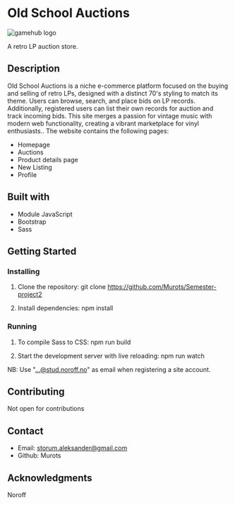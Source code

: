 # Old School Auctions

<picture>
    <img alt="gamehub logo" src="https://github.com/Murots/My-images/blob/main/OldSchool_ss-compressed.jpg">
</picture>

A retro LP auction store.

## Description

Old School Auctions is a niche e-commerce platform focused on the buying and selling of retro LPs, designed with a distinct 70's styling to match its theme. Users can browse, search, and place bids on LP records. Additionally, registered users can list their own records for auction and track incoming bids. This site merges a passion for vintage music with modern web functionality, creating a vibrant marketplace for vinyl enthusiasts.. The website contains the following pages:

- Homepage
- Auctions
- Product details page
- New Listing
- Profile

## Built with

- Module JavaScript
- Bootstrap
- Sass

## Getting Started

### Installing

1. Clone the repository: git clone https://github.com/Murots/Semester-project2

2. Install dependencies: npm install

### Running

1. To compile Sass to CSS: npm run build

2. Start the development server with live reloading: npm run watch

NB: Use "...@stud.noroff.no" as email when registering a site account.

## Contributing

Not open for contributions

## Contact

- Email: storum.aleksander@gmail.com
- Github: Murots

## Acknowledgments

Noroff
